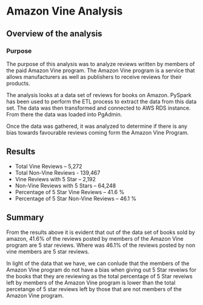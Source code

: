 # Amazon Vine Analysis

## Overview of the analysis
### Purpose
The purpose of this analysis was to analyze reviews written by members of the paid Amazon Vine program. The Amazon Vine program is a service that allows manufacturers as well as publishers to receive reviews for their products. 

The analysis looks at a data set of reviews for books on Amazon. PySpark has been used to perform the ETL process to extract the data from this data set. The data was then transformed and connected to AWS RDS instance. From there the data was loaded into PgAdmin. 

Once the data was gathered, it was analyzed to determine if there is any bias towards favourable reviews coming form the Amazon Vine Program.

## Results
* Total Vine Reviews – 5,272 
* Total Non-Vine Reviews - 139,467 
* Vine Reviews with 5 Star – 2,192 
* Non-Vine Reviews with 5 Stars – 64,248
* Percentage of 5 Star Vine Reviews – 41.6 %
* Percentage of 5 Star Non-Vine Reviews – 46.1 %

## Summary
From the results above it is evident that out of the data set of books sold by amazon, 41.6% of the reviews posted by members of the Amazon Vine program are 5 star reviews. 
Where was 46.1% of the reviews posted by non vine members are 5 star reviews. 

In light of the data that we have, we can conlude that the members of the Amazon Vine program do not have a bias when giving out 5 Star reveiws for the books that they are reviewing as the total percentage of 5 Star reveiws left by members of the Amazon Vine program is lower than the total percetange of 5 star reviews left by those that are not members of the Amazon Vine program.

